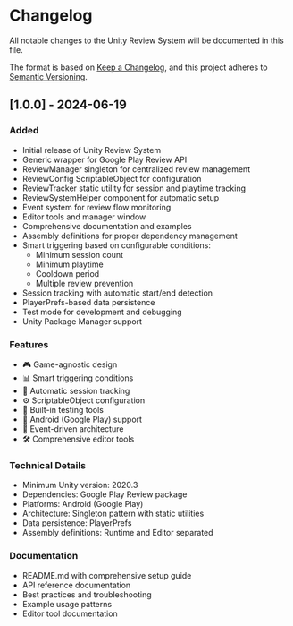 # Changelog

All notable changes to the Unity Review System will be documented in this file.

The format is based on [Keep a Changelog](https://keepachangelog.com/en/1.0.0/),
and this project adheres to [Semantic Versioning](https://semver.org/spec/v2.0.0.html).

## [1.0.0] - 2024-06-19

### Added
- Initial release of Unity Review System
- Generic wrapper for Google Play Review API
- ReviewManager singleton for centralized review management
- ReviewConfig ScriptableObject for configuration
- ReviewTracker static utility for session and playtime tracking
- ReviewSystemHelper component for automatic setup
- Event system for review flow monitoring
- Editor tools and manager window
- Comprehensive documentation and examples
- Assembly definitions for proper dependency management
- Smart triggering based on configurable conditions:
  - Minimum session count
  - Minimum playtime
  - Cooldown period
  - Multiple review prevention
- Session tracking with automatic start/end detection
- PlayerPrefs-based data persistence
- Test mode for development and debugging
- Unity Package Manager support

### Features
- 🎮 Game-agnostic design
- 📊 Smart triggering conditions
- 🔄 Automatic session tracking
- ⚙️ ScriptableObject configuration
- 🧪 Built-in testing tools
- 📱 Android (Google Play) support
- 🎯 Event-driven architecture
- 🛠️ Comprehensive editor tools

### Technical Details
- Minimum Unity version: 2020.3
- Dependencies: Google Play Review package
- Platforms: Android (Google Play)
- Architecture: Singleton pattern with static utilities
- Data persistence: PlayerPrefs
- Assembly definitions: Runtime and Editor separated

### Documentation
- README.md with comprehensive setup guide
- API reference documentation
- Best practices and troubleshooting
- Example usage patterns
- Editor tool documentation
